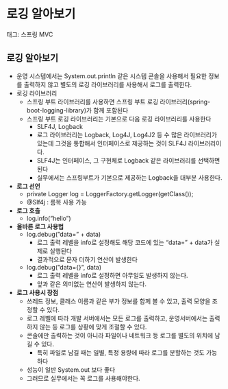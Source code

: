 # 로깅 알아보기

태그: 스프링 MVC

## 로깅 알아보기

- 운영 시스템에서는 System.out.println 같은 시스템 콘솔을 사용해서 필요한 정보를 출력하지 않고 별도의 로깅 라이브러리를 사용해서 로그를 출력한다.
- 로깅 라이브러리
    - 스프링 부트 라이브러리를 사용하면 스프링 부트 로깅 라이브러리(spring-boot-logging-library)가 함께 포함된다
    - 스프링 부트 로깅 라이브러리는 기본으로 다음 로깅 라이브러리를 사용한다
        - SLF4J, Logback
        - 로그 라이브러리는 Logback, Log4J, Log4J2 등 수 많은 라이브러리가 있는데 그것을 통합해서 인터페이스로 제공하는 것이 SLF4J 라이브러리이다.
        - SLF4J는 인터페이스, 그 구현체로 Logback 같은 라이브러리를 선택하면 된다
        - 실무에서는 스프링부트가 기본으로 제공하는 Logback을 대부분 사용한다.
- **로그 선언**
    - private Logger log = LoggerFactory.getLogger(getClass());
    - @Slf4j : 롬복 사용 가능
- **로그 호출**
    - log.info(”hello”)
- **올바른 로그 사용법**
    - log.debug(”data=” + data)
        - 로그 출력 레벨을 info로 설정해도 해당 코드에 있는 “data=”  + data가 실제로 실행된다
        - 결과적으로 문자 더하기 연산이 발생한다
    - log.debug(”data={}”, data)
        - 로그 출력 레벨을 info로 설정하면 아무일도 발생하지 않는다.
        - 앞과 같은 의미없는 연산이 발생하지 않는다.
- **로그 사용시 장점**
    - 쓰레드 정보, 클래스 이름과 같은 부가 정보를 함께 볼 수 있고, 출력 모양을 조정할 수 있다.
    - 로그 레벨에 따라 개발 서버에서는 모든 로그를 출력하고, 운영서버에서는 출력하지 않는 등 로그를 상황에 맞게 조절할 수 있다.
    - 콘솔에만 출력하는 것이 아니라 파일이나 네트워크 등 로그를 별도의 위치에 남길 수 있다.
        - 특히 파일로 남길 때는 일별, 특정 용량에 따라 로그를 분할하는 것도 가능하다
    - 성능이 일반 System.out 보다 좋다
    - 그러므로 실무에서는 꼭 로그를 사용해야한다.